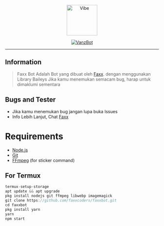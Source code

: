 <p align="center">
<img src="https://telegra.ph/file/1df8653a37cf52ceaebe0.jpg" alt="Vibe" width="100"/>


</p>
<p align="center">
<a href="#"><img title="VanzBot" src="https://img.shields.io/badge/Faxx Bot-green?colorA=%23ff0000&colorB=%23017e40&style=for-the-badge"></a>
</p>

---

## Information
> Faxx Bot Adalah Bot yang dibuat oleh [Faxx](https://wa.me/6281537668728?text=halo). dengan menggunakan Library Baileys 
> Jika kamu menemukan semacam bug, harap untuk dimaklumi sementara

## Bugs and Tester
* Jika kamu menemukan bug jangan lupa buka Issues
* Info Lebih Lanjut, Chat [Faxx](https://wa.me/6283857092641?text=Bang+ada+yang+error+atau+bug)

# Requirements
* [Node.js](https://nodejs.org/en/)
* [Git](https://git-scm.com/downloads)
* [FFmpeg](https://github.com/BtbN/FFmpeg-Builds/releases/download/autobuild-2020-12-08-13-03/ffmpeg-n4.3.1-26-gca55240b8c-win64-gpl-4.3.zip) (for sticker command)

## For Termux
```ts
termux-setup-storage
apt update && apt upgrade
pkg install nodejs git ffmpeg libwebp imagemagick
git clone https://github.com/faxxcoders/faxxbot.git
cd faxxbot
pkg install yarn
yarn
npm start 
```

